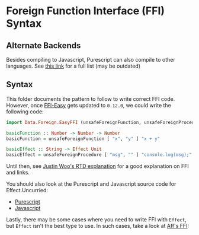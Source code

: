 # Foreign Function Interface (FFI) Syntax

## Alternate Backends

Besides compiling to Javascript, Purescript can also compile to other languages. See [this link](https://github.com/purescript/documentation/blob/master/ecosystem/Alternate-backends.md) for a full list (may be outdated)

## Syntax

This folder documents the pattern to follow to write correct FFI code. However, once [FFI-Easy](https://pursuit.purescript.org/packages/purescript-easy-ffi/2.1.2) gets updated to `0.12.0`, we could write the following code:
```purescript
import Data.Foreign.EasyFFI (unsafeForeignFunction, unsafeForeignProcedure)

basicFunction :: Number -> Number -> Number
basicFunction = unsafeForeignFunction [ "x", "y" ] "x + y"

basicEffect :: String -> Effect Unit
basicEffect = unsafeForeignProcedure [ "msg", "" ] "console.log(msg);"
```

Until then, see [Justin Woo's RTD explanation](https://purescript-resources.readthedocs.io/en/latest/ffi.html) for a good explanation on FFI and links.

You should also look at the Purescript and Javascript source code for Effect.Uncurried:
- [Purescript](https://github.com/purescript/purescript-effect/blob/v2.0.0/src/Effect/Uncurried.purs#L139)
- [Javascript](https://github.com/purescript/purescript-effect/blob/v2.0.0/src/Effect/Uncurried.js#L1)

Lastly, there may be some cases where you need to write FFI with `Effect`, but `Effect` isn't the best type to use. In such cases, take a look at [Aff's FFI](https://pursuit.purescript.org/packages/purescript-aff/5.0.2/docs/Effect.Aff.Compat):
